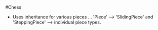 #Chess
* Uses inheritance for various pieces
... 'Piece' --> 'SlidingPiece' and 'SteppingPiece' --> individual piece types.
